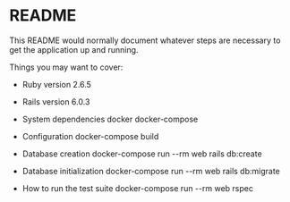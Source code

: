 # README

This README would normally document whatever steps are necessary to get the
application up and running.

Things you may want to cover:

* Ruby version
  2.6.5

* Rails version
  6.0.3

* System dependencies
  docker
  docker-compose

* Configuration
  docker-compose build

* Database creation
  docker-compose run --rm web rails db:create

* Database initialization
  docker-compose run --rm web rails db:migrate

* How to run the test suite
  docker-compose run --rm web rspec
